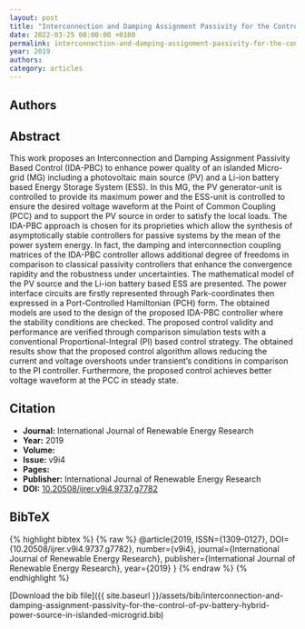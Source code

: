 ```yaml
---
layout: post
title: "Interconnection and Damping Assignment Passivity for the Control of PV/Battery Hybrid Power Source in Islanded Microgrid"
date: 2022-03-25 00:00:00 +0100
permalink: interconnection-and-damping-assignment-passivity-for-the-control-of-pv-battery-hybrid-power-source-in-islanded-microgrid
year: 2019
authors: 
category: articles
---
```

 
## Authors

 
## Abstract
This work proposes an Interconnection and Damping Assignment Passivity Based Control (IDA-PBC) to enhance power quality of an islanded Micro-grid (MG) including a photovoltaic main source (PV) and a Li-ion battery based Energy Storage System (ESS). In this MG, the PV generator-unit is controlled to provide its maximum power and the ESS-unit is controlled to ensure the desired voltage waveform at the Point of Common Coupling (PCC) and to support the PV source in order to satisfy the local loads. The IDA-PBC approach is chosen for its proprieties which allow the synthesis of asymptotically stable controllers for passive systems by the mean of the power system energy. In fact, the damping and interconnection coupling matrices of the IDA-PBC controller allows additional degree of freedoms in comparison to classical passivity controllers that enhance the convergence rapidity and the robustness under uncertainties. The mathematical model of the PV source and the Li-ion battery based ESS are presented. The power interface circuits are firstly represented through Park-coordinates then expressed in a Port-Controlled Hamiltonian (PCH) form. The obtained models are used to the design of the proposed IDA-PBC controller where the stability conditions are checked. The proposed control validity and performance are verified through comparison simulation tests with a conventional Proportional-Integral (PI) based control strategy. The obtained results show that the proposed control algorithm allows reducing the current and voltage overshoots under transient’s conditions in comparison to the PI controller. Furthermore, the proposed control achieves better voltage waveform at the PCC in steady state.
 
## Citation
- **Journal:** International Journal of Renewable Energy Research
- **Year:** 2019
- **Volume:** 
- **Issue:** v9i4
- **Pages:** 
- **Publisher:** International Journal of Renewable Energy Research
- **DOI:** [10.20508/ijrer.v9i4.9737.g7782](https://doi.org/10.20508/ijrer.v9i4.9737.g7782)
 
## BibTeX
{% highlight bibtex %}
{% raw %}
@article{2019, ISSN={1309-0127},
  DOI={10.20508/ijrer.v9i4.9737.g7782},
  number={v9i4},
  journal={International Journal of Renewable Energy Research},
  publisher={International Journal of Renewable Energy Research},
  year={2019}
}
{% endraw %}
{% endhighlight %}
 
[Download the bib file]({{ site.baseurl }}/assets/bib/interconnection-and-damping-assignment-passivity-for-the-control-of-pv-battery-hybrid-power-source-in-islanded-microgrid.bib)
 
